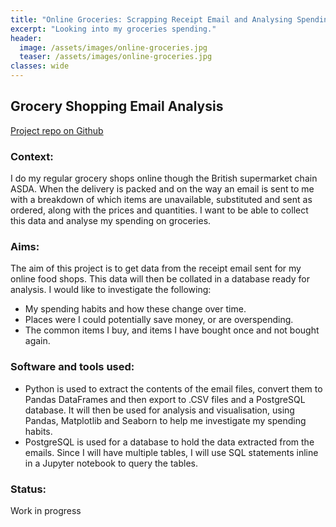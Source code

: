 ```yaml
---
title: "Online Groceries: Scrapping Receipt Email and Analysing Spending"
excerpt: "Looking into my groceries spending."
header:
  image: /assets/images/online-groceries.jpg
  teaser: /assets/images/online-groceries.jpg
classes: wide
---
```


## Grocery Shopping Email Analysis
[Project repo on Github][1]

### Context:
I do my regular grocery shops online though the British supermarket chain ASDA. When the delivery is packed and on the way an email is sent to me with a breakdown of which items are unavailable, substituted and sent as ordered, along with the prices and quantities. I want to be able to collect this data and analyse my spending on groceries.

### Aims:
The aim of this project is to get data from the receipt email sent for my online food shops. This data will then be collated in a database ready for analysis. I would like to investigate the following:
* My spending habits and how these change over time.
* Places were I could potentially save money, or are overspending.
* The common items I buy, and items I have bought once and not bought again.

### Software and tools used:
* Python is used to extract the contents of the email files, convert them to Pandas DataFrames and then export to .CSV files and a PostgreSQL database. It will then be used for analysis and visualisation, using Pandas, Matplotlib and Seaborn to help me investigate my spending habits.
* PostgreSQL is used for a database to hold the data extracted from the emails. Since I will have multiple tables, I will use SQL statements inline in a Jupyter notebook to query the tables.

### Status:
Work in progress

[1]: https://github.com/Richard-D-Todd/Extract-Email